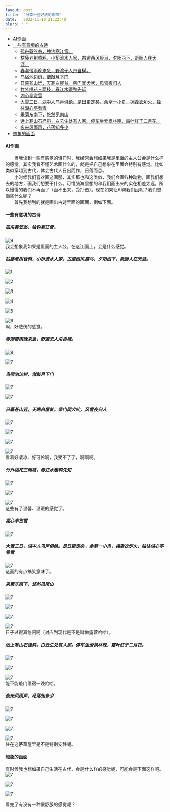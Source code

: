 ```yaml
---
layout: post
title:  "分享一些好玩的东西"
date:   2022-11-10 21:22:40
blurb: " "
---
```


- [AI作画](#ai作画)
- [一些有意境的古诗](#一些有意境的古诗)
  - [孤舟蓑笠翁，独钓寒江雪。](#孤舟蓑笠翁独钓寒江雪)
  - [枯藤老树昏鸦，小桥流水人家，古道西风瘦马，夕阳西下，断肠人在天涯。](#枯藤老树昏鸦小桥流水人家古道西风瘦马夕阳西下断肠人在天涯)
  - [春潮带雨晚来急，野渡无人舟自横。](#春潮带雨晚来急野渡无人舟自横)
  - [鸟宿池边树，僧敲月下门](#鸟宿池边树僧敲月下门)
  - [日暮苍山远，天寒白屋贫。柴门闻犬吠，风雪夜归人](#日暮苍山远天寒白屋贫柴门闻犬吠风雪夜归人)
  - [竹外桃花三两枝，春江水暖鸭先知](#竹外桃花三两枝春江水暖鸭先知)
  - [湖心亭赏雪](#湖心亭赏雪)
  - [大雪三日，湖中人鸟声俱绝。是日更定矣，余拏一小舟，拥毳衣炉火，独往湖心亭看雪](#大雪三日湖中人鸟声俱绝是日更定矣余拏一小舟拥毳衣炉火独往湖心亭看雪)
  - [采菊东南下，悠然见南山](#采菊东南下悠然见南山)
  - [远上寒山石径斜，白云生处有人家。停车坐爱枫林晚，霜叶红于二月花。](#远上寒山石径斜白云生处有人家停车坐爱枫林晚霜叶红于二月花)
  - [夜来风雨声，花落知多少](#夜来风雨声花落知多少)
- [想象的画面](#想象的画面)

#### AI作画  

&emsp;&emsp;当我读到一些有感觉的诗句时，我经常会想如果我是里面的主人公会是什么样的感觉。其实我看不懂艺术画什么的，就是把自己想象在里面会特别有感觉。比如类似穿越到古代，体会古代人日出而作，日落而息。  
&emsp;&emsp;小时候我们喜欢画这画那，其实那也和这类似，我们会画各种动物，画我们想去的地方，画我们想要干什么。可惜脑海里想的和我们画出来的实在相差太远，所以慢慢的我们不再画了（画不出来，受打击）。现在如果让AI帮我们画呢？我们想画些什么呢？  
&emsp;&emsp;首先我想到的就是画出古诗里面的画面，例如下面。  

#### 一些有意境的古诗  

##### 孤舟蓑笠翁，独钓寒江雪。  
![9](https://pic4.zhimg.com/v2-7a43949e0fac231e10e91a14b47b9d03_b.jpg)  
我会想象我如果是里面的主人公，在这江面上，会是什么感觉。  

##### 枯藤老树昏鸦，小桥流水人家，古道西风瘦马，夕阳西下，断肠人在天涯。  
![1](https://pic4.zhimg.com/v2-ded4a05f3462acc2c1170ae95fe14e27_b.jpg)  

![2](https://pic3.zhimg.com/v2-fa88957a0c9f9de189d43543d6b2c33e_b.jpg)  

![3](https://pic1.zhimg.com/v2-328522453dc83e59b6f06c28125281b8_b.jpg)  

![4](https://pic4.zhimg.com/v2-4fd1a0dfc24ecb075d2cce6c9c07fe03_b.jpg)  

![5](https://pic1.zhimg.com/v2-02314108ed1d9f4936406f1dd86c6c20_b.jpg)  

![6](https://pic3.zhimg.com/v2-711b0cf1946a9d50af047cdbcd34b462_b.jpg)  
啊，好悲伤的感觉。  

##### 春潮带雨晚来急，野渡无人舟自横。  
![8](https://pic2.zhimg.com/v2-f023d5646112aff8dea52cbbb8c483e1_b.jpg)  

![7](https://pic4.zhimg.com/v2-3a5099ed502c5690f845738c8d5b656f_b.jpg)  

##### 鸟宿池边树，僧敲月下门  
![7](https://pic3.zhimg.com/v2-267e6fd4faf21bed2e98aec431b2762a_b.jpg)  

![7](https://pic2.zhimg.com/v2-e6f9bd61b3b4789294b1fdf79cfc971d_b.jpg)  

##### 日暮苍山远，天寒白屋贫。柴门闻犬吠，风雪夜归人  
![7](https://pic1.zhimg.com/v2-5ae9d70bcc20057292fe885bb6209350_b.jpg)  

![7](https://pic3.zhimg.com/v2-e72f1b90036a0777ca2684c26196d91e_b.jpg)  

![7](https://pic2.zhimg.com/v2-8759d22098f80596f2ab39516a101e45_b.jpg)  

![7](https://pic2.zhimg.com/v2-84bbca25674d801b8ded01252f7dfed1_b.jpg)  
看着好凄凉、好可怜啊，我受不了了，啊啊啊。  

##### 竹外桃花三两枝，春江水暖鸭先知  
![7](https://pic4.zhimg.com/v2-aad9a2c37cd15ec287428824fb91fdaf_b.jpg)  

![7](https://pic1.zhimg.com/v2-3a7039d50de508ed9310bd7612e03650_b.jpg)  

![7](https://pic4.zhimg.com/v2-c52947b6b58f91e610a84ffe3806fedf_b.jpg)  
这些有了温馨、温暖的感觉了。  

##### 湖心亭赏雪  
![7](https://pic2.zhimg.com/v2-071b0ac99554083edcd40531acaaac6d_b.jpg)  

##### 大雪三日，湖中人鸟声俱绝。是日更定矣，余拏一小舟，拥毳衣炉火，独往湖心亭看雪  
![7](https://pic1.zhimg.com/v2-2cfc0e7730935c230bf78e151c1d2d7c_b.jpg)  
这画的有点搞笑意味了。  

##### 采菊东南下，悠然见南山  
![7](https://pic1.zhimg.com/v2-6d9dcf8e2e21944e75c6e04a6ff19a50_b.jpg)  

![7](https://pic1.zhimg.com/v2-c76614adf79d6a07882c241702607ff8_b.jpg)  

![7](https://pic3.zhimg.com/v2-7b25edf05636b2528dcd73c3aacc570e_b.jpg)  

![7](https://pic2.zhimg.com/v2-5319ea2224b2c03e3d61b58f85ed4bc1_b.jpg)  
日子过得真悠闲啊（对应到现代是不是叫做露营哈哈）。  

##### 远上寒山石径斜，白云生处有人家。停车坐爱枫林晚，霜叶红于二月花。  
![7](https://pic2.zhimg.com/v2-67c88d3940c8785acc5dfe9da76551f5_b.jpg)  

![7](https://pic3.zhimg.com/v2-841c324071deb415fd85cd38f773403a_b.jpg)  

![7](https://pic1.zhimg.com/v2-ba427be38d3428c7985687b5a93ab710_b.jpg)  
能不能敲门借宿一晚哈哈。  

##### 夜来风雨声，花落知多少  
![7](https://pic2.zhimg.com/v2-d52cd8a0774669696aad78cee5d8e221_b.jpg)  

![7](https://pic3.zhimg.com/v2-a3cba07ceb6428a7517329b91654ec5a_b.jpg)  

![7](https://pic1.zhimg.com/v2-402505a214dc28b83152a79743cbb7a8_b.jpg)  

![7](https://pic2.zhimg.com/v2-9b3324a50cc3a7c6dd1d6ed4bc7f2105_b.jpg)  
住在这茅草屋里是不是特别安静呢。  

#### 想象的画面  
有时候我也想如果自己生活在古代，会是什么样的感觉呢，可能会是下面这样吧。  
![7](https://pic3.zhimg.com/v2-0490dbc403200195e6426bebc36c025a_b.jpg)  

![7](https://pic3.zhimg.com/v2-047a3002cb64debd29007263bef3068e_b.jpg)  

![7](https://pic3.zhimg.com/v2-72207d5eafdf14c8a5271feb53488d7a_b.jpg)  

看完了有没有一种很舒服的感觉呢？